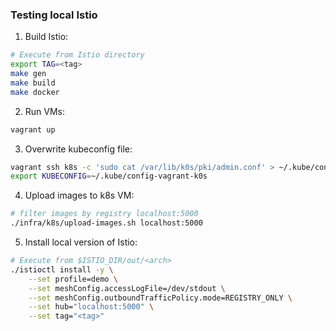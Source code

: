 ### Testing local Istio

1. Build Istio:
```sh
# Execute from Istio directory
export TAG=<tag>
make gen
make build
make docker
```

2. Run VMs:
```sh
vagrant up
```

3. Overwrite kubeconfig file:
```sh
vagrant ssh k8s -c 'sudo cat /var/lib/k0s/pki/admin.conf' > ~/.kube/config-vagrant-k0s
export KUBECONFIG=~/.kube/config-vagrant-k0s
```

4. Upload images to k8s VM:
```sh
# filter images by registry localhost:5000
./infra/k8s/upload-images.sh localhost:5000
```

5. Install local version of Istio:
```sh
# Execute from $ISTIO_DIR/out/<arch>
./istioctl install -y \
    --set profile=demo \
    --set meshConfig.accessLogFile=/dev/stdout \
    --set meshConfig.outboundTrafficPolicy.mode=REGISTRY_ONLY \
    --set hub="localhost:5000" \
    --set tag="<tag>"
```
